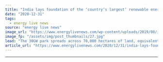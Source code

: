 ```yaml
---
title: "India lays foundation of the ‘country’s largest’ renewable energy park"
date: "2020-12-31"
tags: 
  - energy live news
source: "energy live news"
image_url: "https://www.energylivenews.com/wp-content/uploads/2019/08/indian-flag.jpg"
image_fp: "/assets/img/post_thumbnails/27.jpg"
lead: "The 30GW park spreads across 70,000 hectares of land, equivalent to the size of Singapore "
article_url: "https://www.energylivenews.com/2020/12/31/india-lays-foundation-of-the-countrys-largest-renewable-energy-park/"
---
```


---
